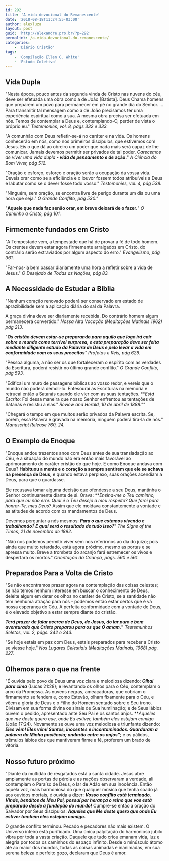 ```yaml
---
id: 292
title: 'A vida devocional do Remanescente'
date: '2018-08-18T11:24:55-03:00'
author: alexluza
layout: post
guid: 'http://alexandre.pro.br/?p=292'
permalink: /a-vida-devocional-do-remanescente/
categories:
    - 'Diário Cristão'
tags:
    - 'Compilação Ellen G. White'
    - 'Estudo Coletivo'
---
```


## Vida Dupla

"Nesta época, pouco antes da segunda vinda de Cristo nas nuvens do céu, deve ser efetuada uma obra como a de João \[Batista\]. Deus Chama homens que preparem um povo para permanecer em pé no grande dia do Senhor. ... Para transmitir tal mensagem como a de João precisamos ter uma experiência espiritual como a sua. A mesma obra precisa ser efetuada em nós. Temos de contemplar a Deus e, contemplando-O, perder de vista o próprio eu." *Testemonies, vol. 8, págs 332 e 333.*

"A comunhão com Deus refletir-se-á no caráter e na vida. Os homens conhecerão em nós, como nos primeiros discípulos, que estivemos com Jesus. Eis o que dá ao obreiro um poder que nada mais será capaz de lhe comunicar. Jamais devemos permitir ser privados de tal poder. *Carecemos de viver uma vida dupla **- vida de pensamento e de*** **ação.**" *A Ciência do Bom Viver, pág 512.*

"Oração e esforço, esforço e oração serão a ocupação da vossa vida. Deveis orar como se a eficiência e o louvor fossem todos atribuíveis a Deus e labutar como se o dever fosse todo vosso." *Testemonies, vol. 4, pág 538.*

"Ninguém, sem oração, se encontra livre de perigo durante um dia ou uma hora que seja." *O Grande Conflito, pág 530."*

"**Aquele que nada faz senão orar, em breve deixará de o fazer.**" *O Caminho a Cristo, pág 101.*

## Firmemente fundados em Cristo

"A Tempestade vem, a tempestade que há de provar a fé de todo homem. Os crentes devem estar agora firmemente arraigados em Cristo, do contrário serão extraviados por algum aspecto do erro." *Evangelismo, pág 361.*

"Far-nos-ia bem passar diariamente uma hora a refletir sobre a vida de Jesus." *O Desejado de Todas as Nações, pág 83.*

## A Necessidade de Estudar a Bíblia

"Nenhum coração renovado poderá ser conservado em estado de aprazibilidade sem a aplicação diária do sal da Palavra.

A graça divina deve ser diariamente recebida. Do contrário homem algum permanecerá convertido." *Nossa Alta Vocação (Meditações Matinais 1962) pág 213.*

"***Os cristão devem estar-se preparando para aquilo que logo irá cair sobre o mundo como terrível surpresa, e esta preparação deve ser feita mediante diligente estudo da Palavra de Deus e pelo levar a vida em conformidade com os seus preceitos**" Profetas e Reis, pág 626.*

"Pessoa alguma, a não ser os que fortaleceram o espírito com as verdades da Escritura, poderá resistir no último grande conflito." *O Grande Conflito, pág 593.*

"Edificai um muro de passagens bíblicas ao vosso redor, e vereis que o mundo não poderá demoli-lo. Entesourai as Escrituras na memória e retrucai então a Satanás quando ele vier com as suas tentações. ***Está Escrito:* Foi dessa maneira que nosso Senhor enfrentou as tentações de Satanás e resistiu a elas." *Review and Herald, 10 de abril de 1888.""*

"Chegará o tempo em que muitos serão privados da Palavra escrita. Se, porém, essa Palavra é gravada na memória, ninguém poderá tira-la de nós." *Manuscript Release 760, 24.*

## O Exemplo de Enoque

"Enoque andou trezentos anos com Deus antes de sua transladação ao Céu, e a situação do mundo não era então mais favorável ao aprimoramento do caráter cristão do que hoje. E como Enoque andava com Deus? **Habituou a mente e o coração a sempre sentirem que ele se achava na presença de Deus,** e quando estava perplexo, suas orações acendiam a Deus, para que o guardasse.

Ele recusava tomar alguma decisão que ofendesse a seu Deus, mantinha o Senhor continuamente diante de si. Orava: ***Ensina-me o Teu caminho, para que eu não erre. Qual é o Teu desejo a meu respeito? Que farei para honrar-Te, meu Deus?* Assim que ele moldava constantemente a vontade e as atitudes de acordo com os mandamentos de Deus.

Devemos perguntar a nós mesmos: ***Para o que estamos vivendo e trabalhando? E qual será o resultado de tudo isso?***" *The Signs of the Times, 21 de novembro de 1892.*

"Não nos podemos permitir viver sem nos referirmos ao dia do juízo; pois ainda que muito retardado, está agora próximo, mesmo as portas e se apressa muito. Breve a trombeta do arcanjo fará estremecer os vivos e despertará os mortos." *Orientação da Criança, págs. 560 e 561.*

## Preparados Para a Volta de Cristo

"Se não encontramos prazer agora na contemplação das coisas celestes; se não temos nenhum interesse em buscar o conhecimento de Deus, deleite algum em deter os olhos no caráter de Cristo, se a santidade não tem nenhuma atração para nós - podemos então estar certos que é vã nossa esperança do Céu. A perfeita conformidade com a vontade de Deus, é o elevado objetivo a estar sempre diante do cristão.

***Terá prazer de falar acerca de Deus, de Jesus, do lar puro e bem aventurado que Cristo preparou para os que O amam.*"** *Testemunhos Seletos, vol. 2, págs. 342 e 343.*

"Se hoje estais em paz com Deus, estais preparados para receber a Cristo se viesse hoje." *Nos Lugares Celestiais (Meditações Matinais, 1968) pág. 227.*

## Olhemos para o que na frente

"É ouvida pelo povo de Deus uma voz clara e melodiosa dizendo: ***Olhai para cima*** (Lucas 21:28); e levantando os olhos para o Céu, contemplam o arco da Promessa. As nuvens negras, ameaçadoras, que cobriam o firmamento se fendem e, como Estevão, olham fixamente para o Céu, e vêem a glória de Deus e o Filho do Homem sentado sobre o Seu trono. Divisam em sua forma divina os sinais de Sua humilhação; e de Seus lábios ouvem o pedido, apresentado ante Seu Pai e os santos anjos. ***Aqueles que me deste quero que, onde Eu estiver, também eles estejam comigo* (João 17:24). Novamente se ouve uma voz melodiosa e triunfante dizendo: ***Eles vêm! Eles vêm! Santos, inocentes e incontaminados. Guardaram a palavra da Minha paciência; andarão entre os anjos";*** e os pálidos, trêmulos lábios dos que mantiveram firme a fé, proferem um brado de vitória.

## Nosso futuro próximo

"Diante da multidão de resgatados está a santa cidade. Jesus abre amplamente as portas de pérola e as nações observaram a verdade, ali contemplam o Paraíso de Deus, o lar de Adão em sua inocência. Então aquela voz, mais harmoniosa do que qualquer música que tenha soado já aos ouvidos mortais, é ouvida a dizer: ***Vosso conflito está* *terminado. Vinde, benditos de Meu Pai, possuí por herança o reino que vos está preparado desde a fundação do mundo!*** Cumpre-se então a oração do Salvador por Seus discípulos: ***Aqueles que Me deste quero que onde Eu estiver também eles estejam comigo*.**

O grande conflito terminou. Pecado e pecadores não mais existem. O Universo inteiro está purificado. Uma única palpitação do harmonioso jubilo vibra por toda a vasta criação. Daquele que tudo criou emanam vida, luz e alegria por todos os caminhos do espaço infinito. Desde o minúsculo átomo até ao maior dos mundos, todas as coisas animadas e inanimadas, em sua serena beleza e perfeito gozo, declaram que Deus é amor.